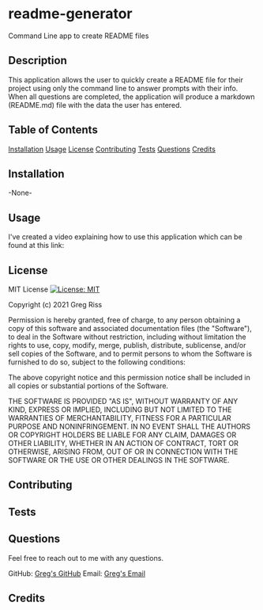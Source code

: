 # readme-generator
Command Line app to create README files 

## Description

This application allows the user to quickly create a README file for their project using only the command line to answer prompts with their info. When all questions are completed, the application will produce a markdown (README.md) file with the data the user has entered.

## Table of Contents

[Installation](#installation)
[Usage](#usage)
[License](#license)
[Contributing](#contributing)
[Tests](#tests)
[Questions](#questions)
[Credits](#credits)

## Installation

-None- 

## Usage

I've created a video explaining how to use this application which can be found at this link: 

## License 

MIT License
[![License: MIT](https://img.shields.io/badge/License-MIT-yellow.svg)](https://opensource.org/licenses/MIT)

Copyright (c) 2021 Greg Riss

Permission is hereby granted, free of charge, to any person obtaining a copy
of this software and associated documentation files (the "Software"), to deal
in the Software without restriction, including without limitation the rights
to use, copy, modify, merge, publish, distribute, sublicense, and/or sell
copies of the Software, and to permit persons to whom the Software is
furnished to do so, subject to the following conditions:

The above copyright notice and this permission notice shall be included in all
copies or substantial portions of the Software.

THE SOFTWARE IS PROVIDED "AS IS", WITHOUT WARRANTY OF ANY KIND, EXPRESS OR
IMPLIED, INCLUDING BUT NOT LIMITED TO THE WARRANTIES OF MERCHANTABILITY,
FITNESS FOR A PARTICULAR PURPOSE AND NONINFRINGEMENT. IN NO EVENT SHALL THE
AUTHORS OR COPYRIGHT HOLDERS BE LIABLE FOR ANY CLAIM, DAMAGES OR OTHER
LIABILITY, WHETHER IN AN ACTION OF CONTRACT, TORT OR OTHERWISE, ARISING FROM,
OUT OF OR IN CONNECTION WITH THE SOFTWARE OR THE USE OR OTHER DEALINGS IN THE
SOFTWARE.

## Contributing

## Tests

## Questions

Feel free to reach out to me with any questions.

GitHub: [Greg's GitHub](https://github.com/gregriss) 
Email: [Greg's Email](gregriss23@gmail.com)

## Credits

